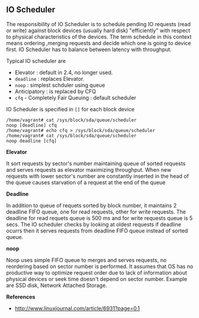 ## IO Scheduler

The responsibility of IO Scheduler is to schedule pending IO requests (read or write) against block devices (usually hard disk) "efficiently" with respect to physical characteristics of the devices. The term schedule in this context means ordering ,merging requests and decide which one is going to device first. IO Scheduler has to balance between latency with throughput.

Typical IO scheduler are

* Elevator : default in 2.4, no longer used.
* `deadline` : replaces Elevator.
* `noop` : simplest schduler using  queue
* Anticipatory : is replaced by CFQ
* `cfq` - Completely Fair Queuing : default scheduler

IO Scheduler is specified in `[]` for each block device 

    /home/vagrant# cat /sys/block/sda/queue/scheduler
    noop [deadline] cfq
    /home/vagrant# echo cfq > /sys/block/sda/queue/scheduler
    /home/vagrant# cat /sys/block/sda/queue/scheduler
    noop deadline [cfq]

**Elevator**

It sort requests by sector's number maintaining queue of sorted requests and serves requests as elevator maximizing throughput. When new requests with lower sector's number are constantly inserted in the head of the queue causes starvation of a request at the end of the queue

**Deadline**

In addition to queue of requets sorted by block number, it maintains 2 deadline FIFO queue, one for read requests, other for write requests. The deadline for read requets queue is 500 ms and for write requests queue is 5 secs. The IO scheduler checks by looking at oldest requests if deadline ocurrs then it serves requests from deadline FIFO queue instead of sorted queue.

**noop**

Noop uses simple FIFO queue to merges and serves requests, no reordering based on sector number is performed. It assumes that OS has no productive way to optimize request order due to lack of information about physical devices or seek time doesn't depend on sector number. Example are SSD disk, Network Attached Storage.

**References**

* http://www.linuxjournal.com/article/6931?page=0,1
